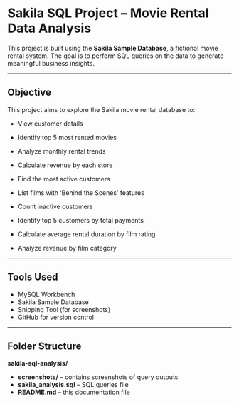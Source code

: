 # Sakila SQL Project – Movie Rental Data Analysis

This project is built using the **Sakila Sample Database**, a fictional movie rental system. The goal is to perform SQL queries on the data to generate meaningful business insights.

---

## Objective

This project aims to explore the Sakila movie rental database to:

- View customer details

- Identify top 5 most rented movies

- Analyze monthly rental trends

- Calculate revenue by each store

- Find the most active customers

- List films with ‘Behind the Scenes’ features

- Count inactive customers

- Identify top 5 customers by total payments

- Calculate average rental duration by film rating

- Analyze revenue by film category


---

##  Tools Used

-  MySQL Workbench  
-  Sakila Sample Database  
-  Snipping Tool (for screenshots)  
-  GitHub for version control  

---

##  Folder Structure

**sakila-sql-analysis/**
- **screenshots/** – contains screenshots of query outputs  
- **sakila_analysis.sql** – SQL queries file  
- **README.md** – this documentation file  
